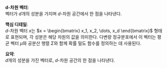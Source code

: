 **d-차원 벡터**:  
벡터가 $d$개의 성분을 가지며 $d$-차원 공간에서 한 점을 나타낸다.

**핵심 디테일**:  
$d$-차원 벡터 $x$는 $x = \begin{bmatrix} x_1, x_2, \dots, x_d \end{bmatrix}$ 형태로 표현되며, 각 성분은 해당 차원의 값을 의미한다. 다변량 정규분포에서 이 벡터는 평균 벡터 $\mu$와 공분산 행렬 $\Sigma$와 함께 확률 밀도 함수를 정의하는 데 사용된다.

**요약**:  
$d$개의 성분을 가진 벡터로, $d$-차원 공간의 한 점을 나타낸다.